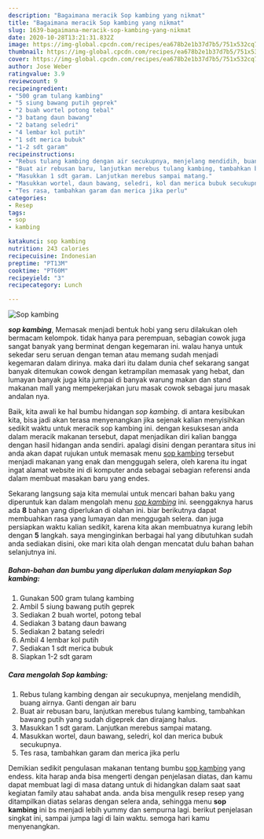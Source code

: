 ```yaml
---
description: "Bagaimana meracik Sop kambing yang nikmat"
title: "Bagaimana meracik Sop kambing yang nikmat"
slug: 1639-bagaimana-meracik-sop-kambing-yang-nikmat
date: 2020-10-28T13:21:31.832Z
image: https://img-global.cpcdn.com/recipes/ea678b2e1b37d7b5/751x532cq70/sop-kambing-foto-resep-utama.jpg
thumbnail: https://img-global.cpcdn.com/recipes/ea678b2e1b37d7b5/751x532cq70/sop-kambing-foto-resep-utama.jpg
cover: https://img-global.cpcdn.com/recipes/ea678b2e1b37d7b5/751x532cq70/sop-kambing-foto-resep-utama.jpg
author: Jose Weber
ratingvalue: 3.9
reviewcount: 9
recipeingredient:
- "500 gram tulang kambing"
- "5 siung bawang putih geprek"
- "2 buah wortel potong tebal"
- "3 batang daun bawang"
- "2 batang seledri"
- "4 lembar kol putih"
- "1 sdt merica bubuk"
- "1-2 sdt garam"
recipeinstructions:
- "Rebus tulang kambing dengan air secukupnya, menjelang mendidih, buang airnya. Ganti dengan air baru"
- "Buat air rebusan baru, lanjutkan merebus tulang kambing, tambahkan bawang putih yang sudah digeprek dan dirajang halus."
- "Masukkan 1 sdt garam. Lanjutkan merebus sampai matang."
- "Masukkan wortel, daun bawang, seledri, kol dan merica bubuk secukupnya."
- "Tes rasa, tambahkan garam dan merica jika perlu"
categories:
- Resep
tags:
- sop
- kambing

katakunci: sop kambing 
nutrition: 243 calories
recipecuisine: Indonesian
preptime: "PT13M"
cooktime: "PT60M"
recipeyield: "3"
recipecategory: Lunch

---
```



![Sop kambing](https://img-global.cpcdn.com/recipes/ea678b2e1b37d7b5/751x532cq70/sop-kambing-foto-resep-utama.jpg)

<b><i>sop kambing</i></b>, Memasak menjadi bentuk hobi yang seru dilakukan oleh bermacam kelompok. tidak hanya para perempuan, sebagian cowok juga sangat banyak yang berminat dengan kegemaran ini. walau hanya untuk sekedar seru seruan dengan teman atau memang sudah menjadi kegemaran dalam dirinya. maka dari itu dalam dunia chef sekarang sangat banyak ditemukan cowok dengan ketrampilan memasak yang hebat, dan lumayan banyak juga kita jumpai di banyak warung makan dan stand makanan mall yang mempekerjakan juru masak cowok sebagai juru masak andalan nya.

Baik, kita awali ke hal bumbu hidangan <i>sop kambing</i>. di antara kesibukan kita, bisa jadi akan terasa menyenangkan jika sejenak kalian menyisihkan sedikit waktu untuk meracik sop kambing ini. dengan kesuksesan anda dalam meracik makanan tersebut, dapat menjadikan diri kalian bangga dengan hasil hidangan anda sendiri. apalagi disini dengan perantara situs ini anda akan dapat rujukan untuk memasak menu <u>sop kambing</u> tersebut menjadi makanan yang enak dan menggugah selera, oleh karena itu ingat ingat alamat website ini di komputer anda sebagai sebagian referensi anda dalam membuat masakan baru yang endes.




Sekarang langsung saja kita memulai untuk mencari bahan baku yang diperuntuk kan dalam mengolah menu <u><i>sop kambing</i></u> ini. seenggaknya harus ada <b>8</b> bahan yang diperlukan di olahan ini. biar berikutnya dapat membuahkan rasa yang lumayan dan menggugah selera. dan juga persiapkan waktu kalian sedikit, karena kita akan membuatnya kurang lebih dengan <b>5</b> langkah. saya menginginkan berbagai hal yang dibutuhkan sudah anda sediakan disini, oke mari kita olah dengan mencatat dulu bahan bahan selanjutnya ini.

<!--inarticleads1-->

##### Bahan-bahan dan bumbu yang diperlukan dalam menyiapkan Sop kambing:

1. Gunakan 500 gram tulang kambing
1. Ambil 5 siung bawang putih geprek
1. Sediakan 2 buah wortel, potong tebal
1. Sediakan 3 batang daun bawang
1. Sediakan 2 batang seledri
1. Ambil 4 lembar kol putih
1. Sediakan 1 sdt merica bubuk
1. Siapkan 1-2 sdt garam




<!--inarticleads2-->

##### Cara mengolah Sop kambing:

1. Rebus tulang kambing dengan air secukupnya, menjelang mendidih, buang airnya. Ganti dengan air baru
1. Buat air rebusan baru, lanjutkan merebus tulang kambing, tambahkan bawang putih yang sudah digeprek dan dirajang halus.
1. Masukkan 1 sdt garam. Lanjutkan merebus sampai matang.
1. Masukkan wortel, daun bawang, seledri, kol dan merica bubuk secukupnya.
1. Tes rasa, tambahkan garam dan merica jika perlu




Demikian sedikit pengulasan makanan tentang bumbu <u>sop kambing</u> yang endess. kita harap anda bisa mengerti dengan penjelasan diatas, dan kamu dapat membuat lagi di masa datang untuk di hidangkan dalam saat saat kegiatan family atau sahabat anda. anda bisa mengulik resep resep yang ditampilkan diatas selaras dengan selera anda, sehingga menu <b>sop kambing</b> ini bs menjadi lebih yummy dan sempurna lagi. berikut penjelasan singkat ini, sampai jumpa lagi di lain waktu. semoga hari kamu menyenangkan.
